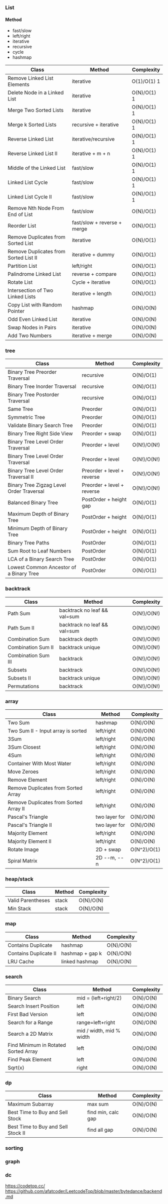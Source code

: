 ### List
#### Method
 * fast/slow
 * left/right
 * iterative
 * recursive
 * cycle
 * hashmap

|  Class | Method | Complexity |
|  ----  | ----   | ----       |
| Remove Linked List Elements              | iterative                    | O(1)/O(1)       1|
| Delete Node in a Linked List             | iterative                    | O(N)/O(1)       1|
| Merge Two Sorted Lists                   | iterative                    | O(N)/O(1)       1|
| Merge k Sorted Lists                     | recursive + iterative        | O(N)/O(1)       1|
| Reverse Linked List                      | iterative/recursive          | O(N)/O(1)       1|
| Reverse Linked List II                   | iterative + m + n            | O(N)/O(1)       1|
| Middle of the Linked List                | fast/slow                    | O(N)/O(1)       1|
| Linked List Cycle                        | fast/slow                    | O(N)/O(1)       1|
| Linked List Cycle II                     | fast/slow                    | O(N)/O(1)       1|
| Remove Nth Node From End of List         | fast/slow                    | O(N)/O(1)       |
| Reorder List                             | fast/slow + reverse + merge  | O(N)/O(1)       |
| Remove Duplicates from Sorted List       | iterative                    | O(N)/O(1)       |
| Remove Duplicates from Sorted List II    | iterative + dummy            | O(N)/O(1)       |
| Partition List                           | left/right                   | O(N)/O(1)       |
| Palindrome Linked List                   | reverse + compare            | O(N)/O(1)       |
| Rotate List                              | Cycle + iterative            | O(N)/O(1)       |
| Intersection of Two Linked Lists         | iterative + length           | O(N)/O(1)       |
| Copy List with Random Pointer            | hashmap                      | O(N)/O(N)       |
| Odd Even Linked List                     | iterative                    | O(N)/O(N)       |
| Swap Nodes in Pairs                      | iterative                    | O(N)/O(N)       |
| Add Two Numbers                          | iterative + merge            | O(N)/O(N)       |

### tree
|  Class | Method | Complexity | 
|  ----  | ----   | ----       | 
| Binary Tree Preorder Traversal           | recursive                    | O(N)/O(1)       |
| Binary Tree Inorder Traversal            | recursive                    | O(N)/O(1)       |
| Binary Tree Postorder Traversal          | recursive                    | O(N)/O(1)       |
| Same Tree                                | Preorder                     | O(N)/O(1)       |
| Symmetric Tree                           | Preorder                     | O(N)/O(1)       |
| Validate Binary Search Tree              | Preorder                     | O(N)/O(1)       |
| Binary Tree Right Side View              | Preorder + swap              | O(N)/O(1)       |
| Binary Tree Level Order Traversal        | Preorder + level             | O(N!)/O(N!)     |
| Binary Tree Level Order Traversal        | Preorder + level             | O(N!)/O(N!)     |
| Binary Tree Level Order Traversal II     | Preorder + level + reverse   | O(N!)/O(N!)     |
| Binary Tree Zigzag Level Order Traversal | Preorder + level + reverse   | O(N!)/O(N!)     |
| Balanced Binary Tree                     | PostOrder + height gap       | O(N)/O(1)       |
| Maximum Depth of Binary Tree             | PostOrder + height           | O(N)/O(1)       |
| Minimum Depth of Binary Tree             | PostOrder + height           | O(N)/O(1)       |
| Binary Tree Paths                        | PostOrder                    | O(N)/O(1)       |
| Sum Root to Leaf Numbers                 | PostOrder                    | O(N)/O(1)       |
| LCA of a Binary Search Tree              | PostOrder                    | O(N)/O(1)       |
| Lowest Common Ancestor of a Binary Tree  | PostOrder                    | O(N)/O(1)       |

### backtrack
|  Class | Method | Complexity | 
|  ----  | ----   | ----       | 
| Path Sum                                 | backtrack no leaf && val=sum | O(N!)/O(N!)     |
| Path Sum II                              | backtrack no leaf && val=sum | O(N!)/O(N!)     |
| Combination Sum                          | backtrack depth              | O(N!)/O(N!)     |
| Combination Sum II                       | backtrack unique             | O(N!)/O(N!)     |
| Combination Sum III                      | backtrack                    | O(N!)/O(N!)     |
| Subsets                                  | backtrack                    | O(N!)/O(N!)     |
| Subsets II                               | backtrack unique             | O(N!)/O(N!)     |
| Permutations                             | backtrack                    | O(N!)/O(N!)     |

### array
|  Class | Method | Complexity | 
|  ----  | ----   | ----       | 
| Two Sum                                  | hashmap                      | O(N)/O(N)       |
| Two Sum II - Input array is sorted       | left/right                   | O(N)/O(N)       |
| 3Sum                                     | left/right                   | O(N)/O(N)       |
| 3Sum Closest                             | left/right                   | O(N)/O(N)       |
| 4Sum                                     | left/right                   | O(N)/O(N)       |
| Container With Most Water                | left/right                   | O(N)/O(N)       |
| Move Zeroes                              | left/right                   | O(N)/O(N)       |
| Remove Element                           | left/right                   | O(N)/O(N)       |
| Remove Duplicates from Sorted Array      | left/right                   | O(N)/O(N)       |
| Remove Duplicates from Sorted Array II   | left/right                   | O(N)/O(N)       |
| Pascal's Triangle                        | two layer for                | O(N)/O(N)       |
| Pascal's Triangle II                     | two layer for                | O(N)/O(N)       |
| Majority Element                         | left/right                   | O(N)/O(N)       |
| Majority Element II                      | left/right                   | O(N)/O(N)       |
| Rotate Image                             | 2D + swap                    | O(N^2)/O(1)     |
| Spiral Matrix                            | 2D --m, --n                  | O(N^2)/O(1)     |

### heap/stack
|  Class | Method | Complexity | 
|  ----  | ----   | ----       | 
| Valid Parentheses                        | stack                        | O(N)/O(N)       |
| Min Stack                                | stack                        | O(N)/O(N)       |

### map
|  Class | Method | Complexity | 
|  ----  | ----   | ----       | 
| Contains Duplicate                       | hashmap                      | O(N)/O(N)       |
| Contains Duplicate II                    | hashmap + gap k              | O(N)/O(N)       |
| LRU Cache                                | linked hashmap               | O(N)/O(N)       |

### search
|  Class | Method | Complexity | 
|  ----  | ----   | ----       | 
| Binary Search                            | mid = (left+right/2)         | O(N)/O(N)       |
| Search Insert Position                   | left                         | O(N)/O(N)       |
| First Bad Version                        | left                         | O(N)/O(N)       |
| Search for a Range                       | range=left+right             | O(N)/O(N)       |
| Search a 2D Matrix                       | mid / width, mid % width     | O(N)/O(N)       |
| Find Minimum in Rotated Sorted Array     | left                         | O(N)/O(N)       |
| Find Peak Element                        | left                         | O(N)/O(N)       |
| Sqrt(x)                                  | right                        | O(N)/O(N)       |

### dp
|  Class | Method | Complexity | 
|  ----  | ----   | ----       | 
| Maximum Subarray                         | max sum                      | O(N)/O(N)       |
| Best Time to Buy and Sell Stock          | find min, calc gap           | O(N)/O(N)       |
| Best Time to Buy and Sell Stock II       | find all gap                 | O(N)/O(N)       |

### sorting

### graph

### dc


https://codetop.cc/
https://github.com/afatcoder/LeetcodeTop/blob/master/bytedance/backend.md